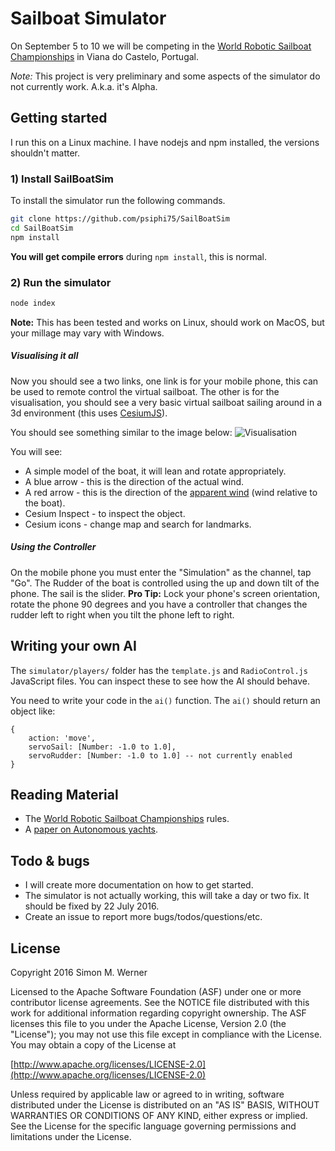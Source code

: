 # Sailboat Simulator

On September 5 to 10 we will be competing in the [World Robotic Sailboat Championships](http://wrsc2016.com/) in
Viana do Castelo, Portugal.

*Note:* This project is very preliminary and some aspects of the simulator do not currently work.  A.k.a. it's Alpha.

## Getting started

I run this on a Linux machine.  I have nodejs and npm installed, the versions shouldn't matter.

### 1) Install SailBoatSim
To install the simulator run the following commands.

```sh
git clone https://github.com/psiphi75/SailBoatSim
cd SailBoatSim
npm install
```
**You will get compile errors** during `npm install`, this is normal.

### 2) Run the simulator
```sh
node index
```

**Note:** This has been tested and works on Linux, should work on MacOS, but your millage may vary with Windows.

##### Visualising it all

Now you should see a two links, one link is for your mobile phone, this can be used to remote control the virtual
sailboat.  The other is for the visualisation, you should see a very basic virtual sailboat sailing around in a
3d environment (this uses [CesiumJS](http://cesiumjs.org/)).

You should see something similar to the image below:
![Visualisation](https://raw.githubusercontent.com/psiphi75/SailBoatSim/master/viewer/images/Example.png)

You will see:
* A simple model of the boat, it will lean and rotate appropriately.
* A blue arrow - this is the direction of the actual wind.
* A red arrow - this is the direction of the [apparent wind](https://en.wikipedia.org/wiki/Apparent_wind) (wind relative to the boat).
* Cesium Inspect - to inspect the object.
* Cesium icons - change map and search for landmarks.

##### Using the Controller

On the mobile phone you must enter the "Simulation" as the channel, tap "Go".  The Rudder of the boat is controlled using
the up and down tilt of the phone. The sail is the slider.  **Pro Tip:** Lock your phone's screen orientation, rotate
the phone 90 degrees and you have a controller that changes the rudder left to right when you tilt the phone left
to right.

## Writing your own AI

The `simulator/players/` folder has the `template.js` and `RadioControl.js` JavaScript files.  You can inspect these to see how the AI should behave.

You need to write your code in the `ai()` function.  The `ai()` should return
an object like:

```Text
{
    action: 'move',
    servoSail: [Number: -1.0 to 1.0],
    servoRudder: [Number: -1.0 to 1.0] -- not currently enabled
}
```

## Reading Material

* The [World Robotic Sailboat Championships](http://wrsc2016.com/) rules.
* A [paper on Autonomous yachts](https://uu.diva-portal.org/smash/get/diva2:850625/FULLTEXT01.pdf).

## Todo & bugs

* I will create more documentation on how to get started.
* The simulator is not actually working, this will take a day or two fix.  It
should be fixed by 22 July 2016.
* Create an issue to report more bugs/todos/questions/etc.

## License

Copyright 2016 Simon M. Werner

Licensed to the Apache Software Foundation (ASF) under one or more contributor license agreements.  See the NOTICE file distributed with this work for additional information regarding copyright ownership.  The ASF licenses this file to you under the Apache License, Version 2.0 (the "License"); you may not use this file except in compliance with the License.  You may obtain a copy of the License at

  [http://www.apache.org/licenses/LICENSE-2.0](http://www.apache.org/licenses/LICENSE-2.0)

Unless required by applicable law or agreed to in writing, software distributed under the License is distributed on an "AS IS" BASIS, WITHOUT WARRANTIES OR CONDITIONS OF ANY KIND, either express or implied.  See the License for the specific language governing permissions and limitations under the License.
